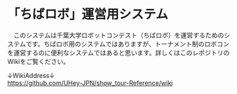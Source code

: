 # 「ちばロボ」運営用システム
　このシステムは千葉大学ロボットコンテスト（ちばロボ）を運営するためのシステムです。ちばロボ用のシステムではありますが、トーナメント制のロボコンを運営するのに便利なシステムではあると思います。詳しくはこのレポジトリのWikiをご覧ください。
  
↓WikiAddress↓  
https://github.com/UHey-JPN/show_tour-Reference/wiki